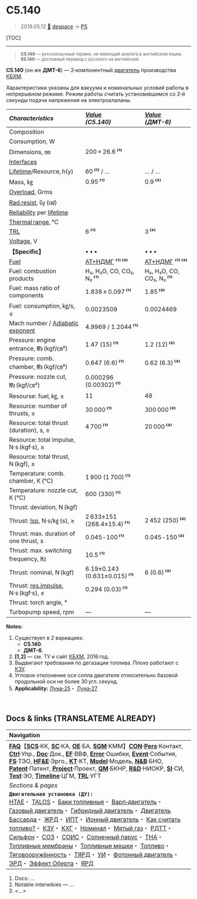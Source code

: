 # С5.140
> 2019.05.12 [🚀](../index/index.md) [despace](index.md) → [PS](ps.md)

[TOC]

---

> <small>**С5.140** — русскоязычный термин, не имеющий аналога в английском языке. **S5.140** — дословный перевод с русского на английский.</small>

**С5.140** (он же **ДМТ-6**) — 2‑компонентный [двигатель](ps.md) производства [КБХМ](zz_kbhm.md).

Характеристики указаны для вакуума и номинальных условий работы в непрерывном режиме. Режим работы считать установившимся со 2‑й секунды подачи напряжения на электроклапаны.

|*Characteristics*|*[Value](si.md)<br> (С5.140)*|*[Value](si.md)<br> (ДМТ-6)*|
|:--|:--|:--|
|Composition| | |
|Consumption, W| | |
|Dimensions, ㎜|200 × 26.6 **⁽¹⁾**| |
|[Interfaces](interface.md)| | |
|[Lifetime](lifetime.md)/Resource, h(y)|60 **⁽¹⁾** / …|… / …|
|Mass, ㎏|0.95 **⁽¹⁾**|0.9 **⁽²⁾**|
|[Overload](vibration.md), Grms| | |
|[Rad.resist](ion_rad.md), ㏉ (㎭)| | |
|[Reliability](qm.md) per [lifetime](lifetime.md)| | |
|[Thermal range](tcs.md), ℃| | |
|[TRL](trl.md)|6 **⁽¹⁾**|3 **⁽²⁾**|
|[Voltage](voltage.md), V| | |
|**【Specific】**|• • •|• • •|
|[Fuel](fuel.md)|[АТ+НДМГ](at_plus.md) **⁽¹⁾ ⁽²⁾**|[АТ+НДМГ](at_plus.md) **⁽¹⁾ ⁽²⁾**|
|Fuel: combustion products|H₂, H₂O, CO, CO₂, N₂ **⁽¹⁾**|H₂, H₂O, CO, CO₂, N₂ **⁽¹⁾**|
|Fuel: mass ratio of components|1.838 ± 0.097 **⁽¹⁾**|1.85 **⁽²⁾**|
|Fuel: consumption, ㎏/s, ≤|0.0023509|0.0024469|
|Mach number / [Adiabatic exponent](heat_cr.md)|4.9969 / 1.2044 **⁽¹⁾**| |
|Pressure: engine entrance, ㎫ (kgf/㎝²)|1.47 (15) **⁽¹⁾**|1.2 (12) **⁽²⁾**|
|Pressure: comb. chamber, ㎫ (kgf/㎝²)|0.647 (6.6) **⁽¹⁾**|0.62 (6.3) **⁽²⁾**|
|Pressure: nozzle cut, ㎫ (kgf/㎝²)|0.000296 (0.00302) **⁽¹⁾**| |
|Resourse: fuel, ㎏, ≥|11|48|
|Resource: number of thrusts, ≥|30 000 **⁽¹⁾**|300 000 **⁽²⁾**|
|Resource: total thrust (duration), s, ≥|4 700 **⁽¹⁾**|20 000 **⁽²⁾**|
|Resource: total impulse, N·s (kgf·s), ≥| |
|Resource: total thrust, N (kgf), ≥| | |
|Temperature: comb. chamber, К (℃)|1 900 (1 700) **⁽¹⁾**| |
|Temperature: nozzle cut, К (℃)|600 (330) **⁽¹⁾**| |
|Thrust: deviation, N (kgf)| | |
|Thrust: [Isp](isp.md), N·s/㎏ (s), ≥|2 633±151 (268.4±15.4) **⁽¹⁾**|2 452 (250) **⁽²⁾**|
|Thrust: max. duration of one thrust, s|0.045 ‑ 100 **⁽¹⁾**|0.045 ‑ 150 **⁽²⁾**|
|Thrust: max. switching frequency, ㎐|10.5 **⁽¹⁾**| |
|Thrust: nominal, N (kgf)|6.19±0.143 (0.631±0.015) **⁽¹⁾**|6 (0.6) **⁽²⁾**|
|Thrust: [res.impulse](ing.md), N·s (kgf·s), ≤|0.294 (0.03) **⁽¹⁾**| |
|Thrust: torch angle, °| | |
|Turbopump speed, rpm|—|—|

**Notes:**

   1. Существует в 2 вариациях:
      - **С5.140**.
      - **ДМТ-6**.
   1. **[1,2]** — см. ТУ и сайт [КБХМ](zz_kbhm.md), 2016 год.
   1. Выдвигают требования по дегазации топлива. Плохо работают с [КЗУ](cinu.md).
   1. Угловое отклонение оси сопла двигателя относительно базовой продольной оси не более 30 угл. секунд.
   1. **Applicability:** [Луна‑25](луна_25.md)・ [Луна‑27](луна_27.md)



<p style="page-break-after:always"> </p>

## Docs & links (TRANSLATEME ALREADY)
|Navigation|
|:--|
|**[FAQ](faq.md)**【**[SCS](scs.md)**·КК, **[SC](sc.md)**·КА, **[OE](oe.md)**·БА, **[SGM](sgm.md)**·КММ】**[CON](contact.md)·[Pers](person.md)**·Контакт, **[Ctrl](control.md)**·Упр., **[Doc](doc.md)**·Док., **[EF](ef.md)**·ВВФ, **[Error](error.md)**·Ошибки, **[Event](event.md)**·События, **[FS](fs.md)**·ТЭО, **[HF&E](hfe.md)**·Эрго., **[KT](kt.md)**·КТ, **[Model](model.md)**·Модель, **[N&B](nnb.md)**·БНО, **[Patent](патент.md)**·Патент, **[Project](project.md)**·Проект, **[QM](qm.md)**·БКНР, **[R&D](rnd.md)**·НИОКР, **[SI](si.md)**·СИ, **[Test](test.md)**·ЭО, **[Timeline](timeline.md)**·ЦГМ, **[TRL](trl.md)**·УГТ|
|*Sections & pages*|
|**`Двигательная установка (ДУ):`**<br> [HTAE](htae.md)・ [TALOS](talos.md)・ [Баки топливные](fuel_tank.md)・ [Варп‑двигатель](warp_drive.md)・ [Газовый двигатель](cgt.md)・ [Гибридный двигатель](гбрд.md)・ [Двигатель Бассарда](bussard_ramjet.md)・ [ЖРД](lpr.md)・ [ИПТ](ing.md)・ [Ионный двигатель](иод.md)・ [Как считать топливо?](si.md)・ [КЗУ](cinu.md)・ [КХГ](cgs.md)・ [Номинал](nominal.md)・ [Мятый газ](exhsteam.md)・ [РДТТ](spr.md)・ [Сильфон](сильфон.md)・ [СОЗ](соз.md)・ [СОИС](соис.md)・ [Солнечный парус](солнечный_парус.md)・ [ТНА](turbopump.md)・ [Топливные мембраны](топливные_мембраны.md)・ [Топливные мешки](топливные_мешки.md)・ [Топливо](fuel.md)・ [Тяговооружённость](ttwr.md)・ [ТЯРД](тярд.md)・ [УИ](isp.md)・ [Фотонный двигатель](фотонный_двигатель.md)・ [ЭРД](epsp.md)・ [Эффект Оберта](oberth_eff.md)・ [ЯРД](ntr.md)|

   1. Docs: …
   1. Notable interwikies — …
   1. <…>
